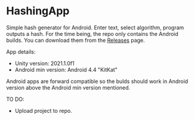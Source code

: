 # HashingApp
Simple hash generator for Android. Enter text, select algorithm, program outputs a hash.
For the time being, the repo only contains the Android builds. You can download them from the [Releases](https://github.com/Demkeys/HashingApp/releases) page.

App details:
* Unity version: 2021.1.0f1
* Android min version: Android 4.4 "KitKat"

Android apps are forward compatible so the bulds should work in Android version above the Android min version mentioned.

TO DO:
- Upload project to repo.
